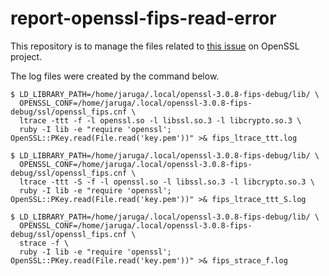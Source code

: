 # report-openssl-fips-read-error

This repository is to manage the files related to [this issue](https://github.com/openssl/openssl/issues/20657) on OpenSSL project.

The log files were created by the command below.

```
$ LD_LIBRARY_PATH=/home/jaruga/.local/openssl-3.0.8-fips-debug/lib/ \
  OPENSSL_CONF=/home/jaruga/.local/openssl-3.0.8-fips-debug/ssl/openssl_fips.cnf \
  ltrace -ttt -f -l openssl.so -l libssl.so.3 -l libcrypto.so.3 \
  ruby -I lib -e "require 'openssl'; OpenSSL::PKey.read(File.read('key.pem'))" >& fips_ltrace_ttt.log
```

```
$ LD_LIBRARY_PATH=/home/jaruga/.local/openssl-3.0.8-fips-debug/lib/ \
  OPENSSL_CONF=/home/jaruga/.local/openssl-3.0.8-fips-debug/ssl/openssl_fips.cnf \
  ltrace -ttt -S -f -l openssl.so -l libssl.so.3 -l libcrypto.so.3 \
  ruby -I lib -e "require 'openssl'; OpenSSL::PKey.read(File.read('key.pem'))" >& fips_ltrace_ttt_S.log
```

```
$ LD_LIBRARY_PATH=/home/jaruga/.local/openssl-3.0.8-fips-debug/lib/ \
  OPENSSL_CONF=/home/jaruga/.local/openssl-3.0.8-fips-debug/ssl/openssl_fips.cnf \
  strace -f \
  ruby -I lib -e "require 'openssl'; OpenSSL::PKey.read(File.read('key.pem'))" >& fips_strace_f.log
```
